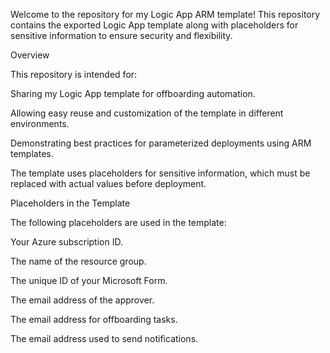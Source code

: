 Welcome to the repository for my Logic App ARM template! This repository contains the exported Logic App template along with placeholders for sensitive information to ensure security and flexibility.

Overview

This repository is intended for:

Sharing my Logic App template for offboarding automation.

Allowing easy reuse and customization of the template in different environments.

Demonstrating best practices for parameterized deployments using ARM templates.

The template uses placeholders for sensitive information, which must be replaced with actual values before deployment.

Placeholders in the Template

The following placeholders are used in the template:

<SubscriptionID>

Your Azure subscription ID.

<ResourceGroupName>

The name of the resource group.

<FormID>

The unique ID of your Microsoft Form.

<approveremailadres>

The email address of the approver.

<offboardingEmailAdres>

The email address for offboarding tasks.

<SenderEmailAdres>

The email address used to send notifications.

